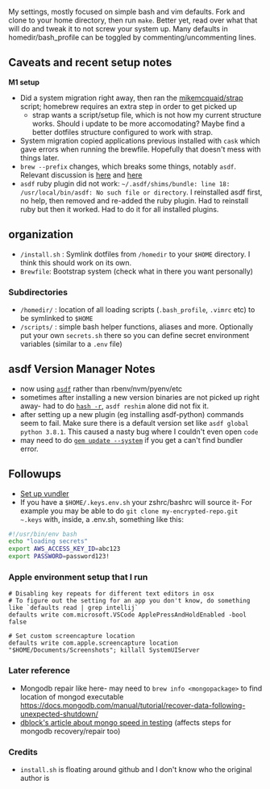 My settings, mostly focused on simple bash and vim defaults. Fork and clone to
your home directory, then run `make`. Better yet, read over what that will do
and tweak it to not screw your system up. Many defaults in homedir/bash_profile
can be toggled by commenting/uncommenting lines.

## Caveats and recent setup notes

**M1 setup**

- Did a system migration right away, then ran the
  [mikemcquaid/strap](https://MikeMcQuaid/strap) script; homebrew requires an
  extra step in order to get picked up
  - strap wants a script/setup file, which is not how my current structure
    works. Should i update to be more accomodating? Maybe find a better dotfiles
    structure configured to work with strap.
- System migration copied applications previous installed with `cask` which gave
  errors when running the brewfile. Hopefully that doesn't mess with things
  later.
- `brew --prefix` changes, which breaks some things, notably `asdf`. Relevant
  discussion is
  [here](https://apple.stackexchange.com/questions/437618/why-is-homebrew-installed-in-opt-homebrew-on-apple-silicon-macs)
  and [here](https://github.com/Homebrew/brew/issues/9177)
- `asdf` ruby plugin did not work:
  `~/.asdf/shims/bundle: line 18: /usr/local/bin/asdf: No such file or directory`.
  I reinstalled asdf first, no help, then removed and re-added the ruby plugin.
  Had to reinstall ruby but then it worked. Had to do it for all installed
  plugins.

## organization

- `/install.sh` : Symlink dotfiles from `/homedir` to your `$HOME` directory. I
  think this should work on its own.
- `Brewfile`: Bootstrap system (check what in there you want personally)

### Subdirectories

- `/homedir/` : location of all loading scripts (`.bash_profile`, `.vimrc` etc)
  to be symlinked to `$HOME`
- `/scripts/` : simple bash helper functions, aliases and more. Optionally put
  your own `secrets.sh` there so you can define secret environment variables
  (similar to a `.env` file)

## asdf Version Manager Notes

- now using [`asdf`](https://asdf-vm.com/) rather than rbenv/nvm/pyenv/etc
- sometimes after installing a new version binaries are not picked up right
  away- had to do
  [`hash -r`](https://unix.stackexchange.com/questions/86012/what-is-the-purpose-of-the-hash-command),
  `asdf reshim` alone did not fix it.
- after setting up a new plugin (eg installing asdf-python) commands seem to
  fail. Make sure there is a default version set like
  `asdf global python 3.8.1`. This caused a nasty bug where I couldn't even open
  `code`
- may need to do
  [`gem update --system`](https://github.com/asdf-vm/asdf-ruby/issues/129) if
  you get a can't find bundler error.

## Followups

- [Set up vundler](https://github.com/VundleVim/Vundle.vim)
- If you have a `$HOME/.keys.env.sh` your zshrc/bashrc will source it- For
  example you may be able to do `git clone my-encrypted-repo.git ~.keys` with,
  inside, a .env.sh, something like this:

```sh
#!/usr/bin/env bash
echo "loading secrets"
export AWS_ACCESS_KEY_ID=abc123
export PASSWORD=password123!
```

### Apple environment setup that I run

```
# Disabling key repeats for different text editors in osx
# To figure out the setting for an app you don't know, do something like `defaults read | grep intellij`
defaults write com.microsoft.VSCode ApplePressAndHoldEnabled -bool false

# Set custom screencapture location
defaults write com.apple.screencapture location "$HOME/Documents/Screenshots"; killall SystemUIServer
```

### Later reference

- Mongodb repair like here- may need to `brew info <mongopackage>` to find
  location of mongod executable
  https://docs.mongodb.com/manual/tutorial/recover-data-following-unexpected-shutdown/
- [dblock's article about mongo speed in testing](https://docs.mongodb.com/manual/tutorial/recover-data-following-unexpected-shutdown/)
  (affects steps for mongodb recovery/repair too)

### Credits

- `install.sh` is floating around github and I don't know who the original
  author is
